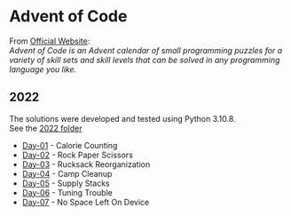 # Advent of Code

From [Official Website](https://adventofcode.com/):<br>
*Advent of Code is an Advent calendar of small programming puzzles for a variety of skill sets and skill levels that can be solved in any programming language you like.*

## 2022
The solutions were developed and tested using Python 3.10.8.<br>
See the [2022 folder](https://github.com/furacca/advent-of-code/tree/main/2022)

* [Day-01](https://github.com/furacca/advent-of-code/blob/main/2022/Day-01.py) - Calorie Counting 
* [Day-02](https://github.com/furacca/advent-of-code/blob/main/2022/Day-02.py) - Rock Paper Scissors
* [Day-03](https://github.com/furacca/advent-of-code/blob/main/2022/Day-03.py) - Rucksack Reorganization
* [Day-04](https://github.com/furacca/advent-of-code/blob/main/2022/Day-04.py) - Camp Cleanup
* [Day-05](https://github.com/furacca/advent-of-code/blob/main/2022/Day-05.py) - Supply Stacks
* [Day-06](https://github.com/furacca/advent-of-code/blob/main/2022/Day-06.py) - Tuning Trouble
* [Day-07](https://github.com/furacca/advent-of-code/blob/main/2022/Day-07.py) - No Space Left On Device
